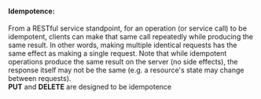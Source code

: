 #### Idempotence:
From a RESTful service standpoint, for an operation (or service call) to be idempotent, clients can make that same call 
repeatedly while producing the same result. In other words, making multiple identical requests has the same effect as making
a single request. Note that while idempotent operations produce the same result on the server (no side effects), the response
itself may not be the same (e.g. a resource's state may change between requests).<br/>
**PUT** and **DELETE** are designed to be idempotence
